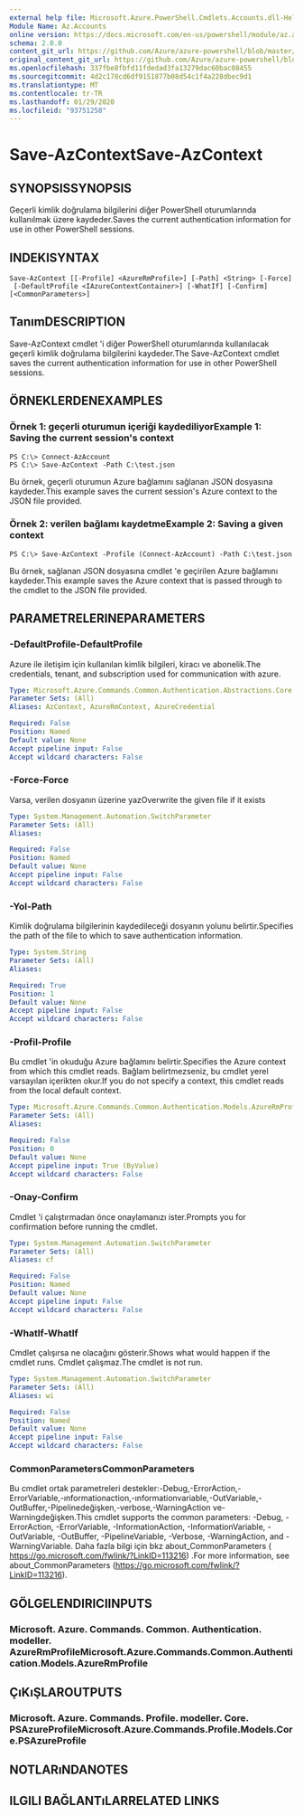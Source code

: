```yaml
---
external help file: Microsoft.Azure.PowerShell.Cmdlets.Accounts.dll-Help.xml
Module Name: Az.Accounts
online version: https://docs.microsoft.com/en-us/powershell/module/az.accounts/save-azcontext
schema: 2.0.0
content_git_url: https://github.com/Azure/azure-powershell/blob/master/src/Accounts/Accounts/help/Save-AzContext.md
original_content_git_url: https://github.com/Azure/azure-powershell/blob/master/src/Accounts/Accounts/help/Save-AzContext.md
ms.openlocfilehash: 337fbe8fbfd11fdedad3fa13279dac60bac08455
ms.sourcegitcommit: 4d2c178cd6df9151877b08d54c1f4a228dbec9d1
ms.translationtype: MT
ms.contentlocale: tr-TR
ms.lasthandoff: 01/29/2020
ms.locfileid: "93751258"
---
```

# <span data-ttu-id="f1809-101">Save-AzContext</span><span class="sxs-lookup"><span data-stu-id="f1809-101">Save-AzContext</span></span>

## <span data-ttu-id="f1809-102">SYNOPSIS</span><span class="sxs-lookup"><span data-stu-id="f1809-102">SYNOPSIS</span></span>
<span data-ttu-id="f1809-103">Geçerli kimlik doğrulama bilgilerini diğer PowerShell oturumlarında kullanılmak üzere kaydeder.</span><span class="sxs-lookup"><span data-stu-id="f1809-103">Saves the current authentication information for use in other PowerShell sessions.</span></span>

## <span data-ttu-id="f1809-104">INDEKI</span><span class="sxs-lookup"><span data-stu-id="f1809-104">SYNTAX</span></span>

```
Save-AzContext [[-Profile] <AzureRmProfile>] [-Path] <String> [-Force]
 [-DefaultProfile <IAzureContextContainer>] [-WhatIf] [-Confirm] [<CommonParameters>]
```

## <span data-ttu-id="f1809-105">Tanım</span><span class="sxs-lookup"><span data-stu-id="f1809-105">DESCRIPTION</span></span>
<span data-ttu-id="f1809-106">Save-AzContext cmdlet 'i diğer PowerShell oturumlarında kullanılacak geçerli kimlik doğrulama bilgilerini kaydeder.</span><span class="sxs-lookup"><span data-stu-id="f1809-106">The Save-AzContext cmdlet saves the current authentication information for use in other PowerShell sessions.</span></span>

## <span data-ttu-id="f1809-107">ÖRNEKLERDEN</span><span class="sxs-lookup"><span data-stu-id="f1809-107">EXAMPLES</span></span>

### <span data-ttu-id="f1809-108">Örnek 1: geçerli oturumun içeriği kaydediliyor</span><span class="sxs-lookup"><span data-stu-id="f1809-108">Example 1: Saving the current session's context</span></span>
```
PS C:\> Connect-AzAccount
PS C:\> Save-AzContext -Path C:\test.json
```

<span data-ttu-id="f1809-109">Bu örnek, geçerli oturumun Azure bağlamını sağlanan JSON dosyasına kaydeder.</span><span class="sxs-lookup"><span data-stu-id="f1809-109">This example saves the current session's Azure context to the JSON file provided.</span></span>

### <span data-ttu-id="f1809-110">Örnek 2: verilen bağlamı kaydetme</span><span class="sxs-lookup"><span data-stu-id="f1809-110">Example 2: Saving a given context</span></span>
```
PS C:\> Save-AzContext -Profile (Connect-AzAccount) -Path C:\test.json
```

<span data-ttu-id="f1809-111">Bu örnek, sağlanan JSON dosyasına cmdlet 'e geçirilen Azure bağlamını kaydeder.</span><span class="sxs-lookup"><span data-stu-id="f1809-111">This example saves the Azure context that is passed through to the cmdlet to the JSON file provided.</span></span>

## <span data-ttu-id="f1809-112">PARAMETRELERINE</span><span class="sxs-lookup"><span data-stu-id="f1809-112">PARAMETERS</span></span>

### <span data-ttu-id="f1809-113">-DefaultProfile</span><span class="sxs-lookup"><span data-stu-id="f1809-113">-DefaultProfile</span></span>
<span data-ttu-id="f1809-114">Azure ile iletişim için kullanılan kimlik bilgileri, kiracı ve abonelik.</span><span class="sxs-lookup"><span data-stu-id="f1809-114">The credentials, tenant, and subscription used for communication with azure.</span></span>

```yaml
Type: Microsoft.Azure.Commands.Common.Authentication.Abstractions.Core.IAzureContextContainer
Parameter Sets: (All)
Aliases: AzContext, AzureRmContext, AzureCredential

Required: False
Position: Named
Default value: None
Accept pipeline input: False
Accept wildcard characters: False
```

### <span data-ttu-id="f1809-115">-Force</span><span class="sxs-lookup"><span data-stu-id="f1809-115">-Force</span></span>
<span data-ttu-id="f1809-116">Varsa, verilen dosyanın üzerine yaz</span><span class="sxs-lookup"><span data-stu-id="f1809-116">Overwrite the given file if it exists</span></span>

```yaml
Type: System.Management.Automation.SwitchParameter
Parameter Sets: (All)
Aliases:

Required: False
Position: Named
Default value: None
Accept pipeline input: False
Accept wildcard characters: False
```

### <span data-ttu-id="f1809-117">-Yol</span><span class="sxs-lookup"><span data-stu-id="f1809-117">-Path</span></span>
<span data-ttu-id="f1809-118">Kimlik doğrulama bilgilerinin kaydedileceği dosyanın yolunu belirtir.</span><span class="sxs-lookup"><span data-stu-id="f1809-118">Specifies the path of the file to which to save authentication information.</span></span>

```yaml
Type: System.String
Parameter Sets: (All)
Aliases:

Required: True
Position: 1
Default value: None
Accept pipeline input: False
Accept wildcard characters: False
```

### <span data-ttu-id="f1809-119">-Profil</span><span class="sxs-lookup"><span data-stu-id="f1809-119">-Profile</span></span>
<span data-ttu-id="f1809-120">Bu cmdlet 'in okuduğu Azure bağlamını belirtir.</span><span class="sxs-lookup"><span data-stu-id="f1809-120">Specifies the Azure context from which this cmdlet reads.</span></span>
<span data-ttu-id="f1809-121">Bağlam belirtmezseniz, bu cmdlet yerel varsayılan içerikten okur.</span><span class="sxs-lookup"><span data-stu-id="f1809-121">If you do not specify a context, this cmdlet reads from the local default context.</span></span>

```yaml
Type: Microsoft.Azure.Commands.Common.Authentication.Models.AzureRmProfile
Parameter Sets: (All)
Aliases:

Required: False
Position: 0
Default value: None
Accept pipeline input: True (ByValue)
Accept wildcard characters: False
```

### <span data-ttu-id="f1809-122">-Onay</span><span class="sxs-lookup"><span data-stu-id="f1809-122">-Confirm</span></span>
<span data-ttu-id="f1809-123">Cmdlet 'i çalıştırmadan önce onaylamanızı ister.</span><span class="sxs-lookup"><span data-stu-id="f1809-123">Prompts you for confirmation before running the cmdlet.</span></span>

```yaml
Type: System.Management.Automation.SwitchParameter
Parameter Sets: (All)
Aliases: cf

Required: False
Position: Named
Default value: None
Accept pipeline input: False
Accept wildcard characters: False
```

### <span data-ttu-id="f1809-124">-WhatIf</span><span class="sxs-lookup"><span data-stu-id="f1809-124">-WhatIf</span></span>
<span data-ttu-id="f1809-125">Cmdlet çalışırsa ne olacağını gösterir.</span><span class="sxs-lookup"><span data-stu-id="f1809-125">Shows what would happen if the cmdlet runs.</span></span>
<span data-ttu-id="f1809-126">Cmdlet çalışmaz.</span><span class="sxs-lookup"><span data-stu-id="f1809-126">The cmdlet is not run.</span></span>

```yaml
Type: System.Management.Automation.SwitchParameter
Parameter Sets: (All)
Aliases: wi

Required: False
Position: Named
Default value: None
Accept pipeline input: False
Accept wildcard characters: False
```

### <span data-ttu-id="f1809-127">CommonParameters</span><span class="sxs-lookup"><span data-stu-id="f1809-127">CommonParameters</span></span>
<span data-ttu-id="f1809-128">Bu cmdlet ortak parametreleri destekler:-Debug,-ErrorAction,-ErrorVariable,-ınformationaction,-ınformationvariable,-OutVariable,-OutBuffer,-Pipelinedeğişken,-verbose,-WarningAction ve-Warningdeğişken.</span><span class="sxs-lookup"><span data-stu-id="f1809-128">This cmdlet supports the common parameters: -Debug, -ErrorAction, -ErrorVariable, -InformationAction, -InformationVariable, -OutVariable, -OutBuffer, -PipelineVariable, -Verbose, -WarningAction, and -WarningVariable.</span></span> <span data-ttu-id="f1809-129">Daha fazla bilgi için bkz about_CommonParameters ( https://go.microsoft.com/fwlink/?LinkID=113216) .</span><span class="sxs-lookup"><span data-stu-id="f1809-129">For more information, see about_CommonParameters (https://go.microsoft.com/fwlink/?LinkID=113216).</span></span>

## <span data-ttu-id="f1809-130">GÖLGELENDIRICI</span><span class="sxs-lookup"><span data-stu-id="f1809-130">INPUTS</span></span>

### <span data-ttu-id="f1809-131">Microsoft. Azure. Commands. Common. Authentication. modeller. AzureRmProfile</span><span class="sxs-lookup"><span data-stu-id="f1809-131">Microsoft.Azure.Commands.Common.Authentication.Models.AzureRmProfile</span></span>

## <span data-ttu-id="f1809-132">ÇıKıŞLAR</span><span class="sxs-lookup"><span data-stu-id="f1809-132">OUTPUTS</span></span>

### <span data-ttu-id="f1809-133">Microsoft. Azure. Commands. Profile. modeller. Core. PSAzureProfile</span><span class="sxs-lookup"><span data-stu-id="f1809-133">Microsoft.Azure.Commands.Profile.Models.Core.PSAzureProfile</span></span>

## <span data-ttu-id="f1809-134">NOTLARıNDA</span><span class="sxs-lookup"><span data-stu-id="f1809-134">NOTES</span></span>

## <span data-ttu-id="f1809-135">ILGILI BAĞLANTıLAR</span><span class="sxs-lookup"><span data-stu-id="f1809-135">RELATED LINKS</span></span>
